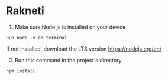 # Rakneti

1. Make sure Node.js is installed on your device
  ```
  Run node -v on terminal
  ```
  If not installed, download the LTS version https://nodejs.org/en/
  
2. Run this command in the project's directory
```
npm install
```
